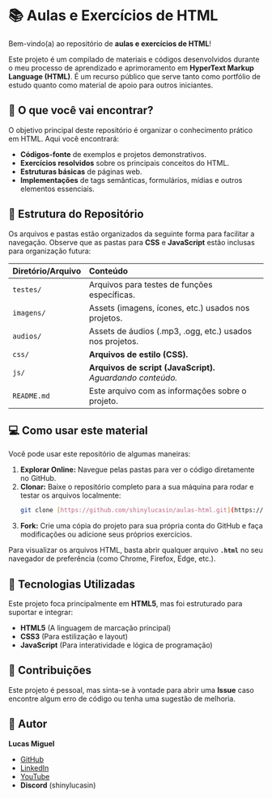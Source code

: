 # 📚 Aulas e Exercícios de HTML

Bem-vindo(a) ao repositório de **aulas e exercícios de HTML**!

Este projeto é um compilado de materiais e códigos desenvolvidos durante o meu processo de aprendizado e aprimoramento em **HyperText Markup Language (HTML)**. É um recurso público que serve tanto como portfólio de estudo quanto como material de apoio para outros iniciantes.

## 🌟 O que você vai encontrar?

O objetivo principal deste repositório é organizar o conhecimento prático em HTML. Aqui você encontrará:

* **Códigos-fonte** de exemplos e projetos demonstrativos.
* **Exercícios resolvidos** sobre os principais conceitos do HTML.
* **Estruturas básicas** de páginas web.
* **Implementações** de tags semânticas, formulários, mídias e outros elementos essenciais.

## 📁 Estrutura do Repositório

Os arquivos e pastas estão organizados da seguinte forma para facilitar a navegação. Observe que as pastas para **CSS** e **JavaScript** estão inclusas para organização futura:

| Diretório/Arquivo | Conteúdo |
| :--- | :--- |
| `testes/` | Arquivos para testes de funções específicas. |
| `imagens/` | Assets (imagens, ícones, etc.) usados nos projetos. |
| `audios/` | Assets de áudios (.mp3, .ogg, etc.) usados nos projetos. |
| `css/` | **Arquivos de estilo (CSS).**|
| `js/` | **Arquivos de script (JavaScript).** *Aguardando conteúdo.* |
| `README.md` | Este arquivo com as informações sobre o projeto. |

## 💻 Como usar este material

Você pode usar este repositório de algumas maneiras:

1.  **Explorar Online:** Navegue pelas pastas para ver o código diretamente no GitHub.
2.  **Clonar:** Baixe o repositório completo para a sua máquina para rodar e testar os arquivos localmente:
    ```bash
    git clone [https://github.com/shinylucasin/aulas-html.git](https://github.com/shinylucasin/aulas-html.git)
    ```
3.  **Fork:** Crie uma cópia do projeto para sua própria conta do GitHub e faça modificações ou adicione seus próprios exercícios.

Para visualizar os arquivos HTML, basta abrir qualquer arquivo **`.html`** no seu navegador de preferência (como Chrome, Firefox, Edge, etc.).

## 🚀 Tecnologias Utilizadas

Este projeto foca principalmente em **HTML5**, mas foi estruturado para suportar e integrar:

* **HTML5** (A linguagem de marcação principal)
* **CSS3** (Para estilização e layout)
* **JavaScript** (Para interatividade e lógica de programação)

## 🤝 Contribuições

Este projeto é pessoal, mas sinta-se à vontade para abrir uma **Issue** caso encontre algum erro de código ou tenha uma sugestão de melhoria.

## 👤 Autor

**Lucas Miguel**

* [GitHub](https://github.com/shinylucasin)
* [LinkedIn](https://www.linkedin.com/in/lucas-miguel-rocha-silva-378276366)
* [YouTube](https://www.youtube.com/c/LucasinXablau)
* **Discord** (shinylucasin)

